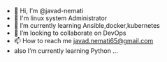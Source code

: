 - 👋 Hi, I’m @javad-nemati
- 👀 I'm linux system Administrator
- 🌱 I’m currently learning Ansible,docker,kubernetes
- 💞️ I’m looking to collaborate on DevOps 
- 📫 How to reach me javad.nemati65@gmail.com
- also I’m currently learning Python ...


<!---
javad-nemati/javad-nemati is a ✨ special ✨ repository because its `README.md` (this file) appears on your GitHub profile.
You can click the Preview link to take a look at your changes.
--->
